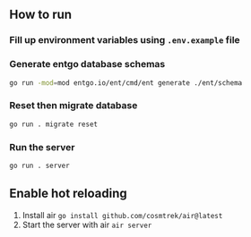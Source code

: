 ## How to run

### Fill up environment variables using `.env.example` file

### Generate entgo database schemas

```bash
go run -mod=mod entgo.io/ent/cmd/ent generate ./ent/schema
```

### Reset then migrate database

```bash
go run . migrate reset
```

### Run the server

```bash
go run . server
```

## Enable hot reloading

1. Install air `go install github.com/cosmtrek/air@latest`
2. Start the server with air `air server`
